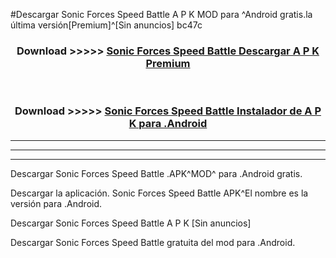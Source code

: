 #Descargar Sonic Forces Speed Battle  A P K MOD para ^Android gratis.la última versión[Premium]^[Sin anuncios] bc47c



<div align="center">
<h3>Download >>>>> <a href="https://es-web.web.app/?es= Sonic Forces Speed Battle ">Sonic Forces Speed Battle  Descargar A P K Premium</a></h3><br>

<h3>Download >>>>> <a href="https://es-web.web.app/?es= Sonic Forces Speed Battle ">Sonic Forces Speed Battle  Instalador de A P K para .Android</a></h3>
</div>


----------------------------------------------------------

----------------------------------------------------------

----------------------------------------------------------

Descargar Sonic Forces Speed Battle  .APK^MOD^ para .Android gratis.

Descargar la aplicación. Sonic Forces Speed Battle  APK^El nombre es la versión para .Android.

Descargar Sonic Forces Speed Battle  A P K [Sin anuncios]

Descargar Sonic Forces Speed Battle  gratuita del mod para .Android.